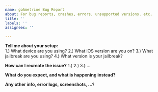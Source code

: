 ```yaml
---
name: goAmetrine Bug Report
about: For bug reports, crashes, errors, unsupported versions, etc.
title: ''
labels: ''
assignees: ''

---
```


**Tell me about your setup:**  
1.) What device are you using?
2.) What iOS version are you on?
3.) What jailbreak are you using?
4.) What version is your jailbreak?

**How can I recreate the issue?**
1.) 
2.) 
3.) 
...

**What do you expect, and what is happening instead?**


**Any other info, error logs, screenshots, ...?**

